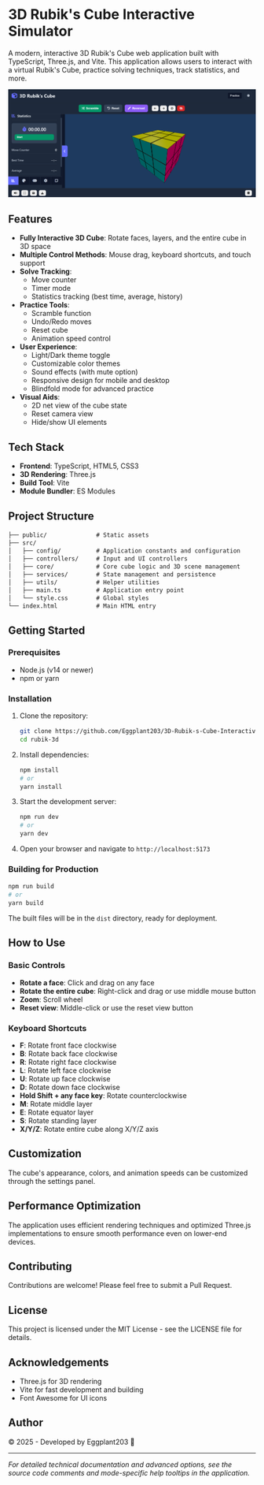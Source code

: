 # 3D Rubik's Cube Interactive Simulator

A modern, interactive 3D Rubik's Cube web application built with TypeScript, Three.js, and Vite. This application allows users to interact with a virtual Rubik's Cube, practice solving techniques, track statistics, and more.

![3D Rubik's Cube](./picture/screenshot.png)

## Features

- **Fully Interactive 3D Cube**: Rotate faces, layers, and the entire cube in 3D space
- **Multiple Control Methods**: Mouse drag, keyboard shortcuts, and touch support
- **Solve Tracking**:
  - Move counter
  - Timer mode
  - Statistics tracking (best time, average, history)
- **Practice Tools**:
  - Scramble function
  - Undo/Redo moves
  - Reset cube
  - Animation speed control
- **User Experience**:
  - Light/Dark theme toggle
  - Customizable color themes
  - Sound effects (with mute option)
  - Responsive design for mobile and desktop
  - Blindfold mode for advanced practice
- **Visual Aids**:
  - 2D net view of the cube state
  - Reset camera view
  - Hide/show UI elements

## Tech Stack

- **Frontend**: TypeScript, HTML5, CSS3
- **3D Rendering**: Three.js
- **Build Tool**: Vite
- **Module Bundler**: ES Modules

## Project Structure

```
├── public/              # Static assets
├── src/
│   ├── config/          # Application constants and configuration
│   ├── controllers/     # Input and UI controllers
│   ├── core/            # Core cube logic and 3D scene management
│   ├── services/        # State management and persistence
│   ├── utils/           # Helper utilities
│   ├── main.ts          # Application entry point
│   └── style.css        # Global styles
└── index.html           # Main HTML entry
```

## Getting Started

### Prerequisites

- Node.js (v14 or newer)
- npm or yarn

### Installation

1. Clone the repository:

   ```bash
   git clone https://github.com/Eggplant203/3D-Rubik-s-Cube-Interactive-Simulator.git
   cd rubik-3d
   ```

2. Install dependencies:

   ```bash
   npm install
   # or
   yarn install
   ```

3. Start the development server:

   ```bash
   npm run dev
   # or
   yarn dev
   ```

4. Open your browser and navigate to `http://localhost:5173`

### Building for Production

```bash
npm run build
# or
yarn build
```

The built files will be in the `dist` directory, ready for deployment.

## How to Use

### Basic Controls

- **Rotate a face**: Click and drag on any face
- **Rotate the entire cube**: Right-click and drag or use middle mouse button
- **Zoom**: Scroll wheel
- **Reset view**: Middle-click or use the reset view button

### Keyboard Shortcuts

- **F**: Rotate front face clockwise
- **B**: Rotate back face clockwise
- **R**: Rotate right face clockwise
- **L**: Rotate left face clockwise
- **U**: Rotate up face clockwise
- **D**: Rotate down face clockwise
- **Hold Shift + any face key**: Rotate counterclockwise
- **M**: Rotate middle layer
- **E**: Rotate equator layer
- **S**: Rotate standing layer
- **X/Y/Z**: Rotate entire cube along X/Y/Z axis

## Customization

The cube's appearance, colors, and animation speeds can be customized through the settings panel.

## Performance Optimization

The application uses efficient rendering techniques and optimized Three.js implementations to ensure smooth performance even on lower-end devices.

## Contributing

Contributions are welcome! Please feel free to submit a Pull Request.

## License

This project is licensed under the MIT License - see the LICENSE file for details.

## Acknowledgements

- Three.js for 3D rendering
- Vite for fast development and building
- Font Awesome for UI icons

## Author

© 2025 - Developed by Eggplant203 🍆

---

_For detailed technical documentation and advanced options, see the source code comments and mode-specific help tooltips in the application._
